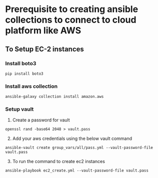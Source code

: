 # Prerequisite to creating ansible collections to connect to cloud platform like AWS

## To Setup EC-2 instances

### Install boto3

```
pip install boto3
```

### Install aws collection

```
ansible-galaxy collection install amazon.aws
```

### Setup vault

1. Create a password for vault

```
openssl rand -base64 2048 > vault.pass
```

2. Add your aws credentials using the below vault command

```
ansible-vault create group_vars/all/pass.yml --vault-password-file vault.pass
```

3. To run the command to create ec2 instances

```
ansible-playbook ec2_create.yml --vault-password-file vault.pass
```
